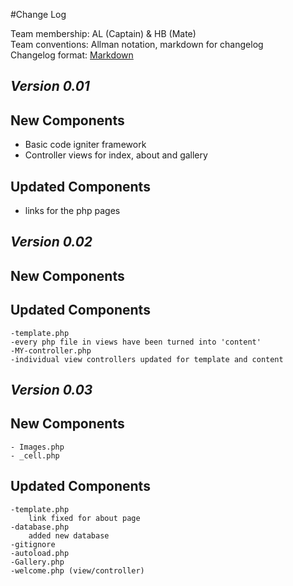 #Change Log

Team membership:  AL (Captain) & HB (Mate)  
Team conventions: Allman notation, markdown for changelog  
Changelog format: [Markdown](https://github.com/adam-p/markdown-here/wiki/Markdown-Cheatsheet) 

## *Version 0.01*

## New Components
- Basic code igniter framework
- Controller views for index, about and gallery
    
## Updated Components
- links for the php pages

## *Version 0.02*

## New Components
    
## Updated Components
	-template.php
	-every php file in views have been turned into 'content'
	-MY-controller.php
	-individual view controllers updated for template and content
	
## *Version 0.03*

## New Components
	- Images.php
	- _cell.php
    
## Updated Components
	-template.php
		link fixed for about page
	-database.php
		added new database
	-gitignore
	-autoload.php
	-Gallery.php
	-welcome.php (view/controller)
		